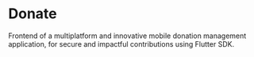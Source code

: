 # Donate
 Frontend of a multiplatform and innovative mobile donation management application, for secure and impactful contributions using Flutter SDK.
